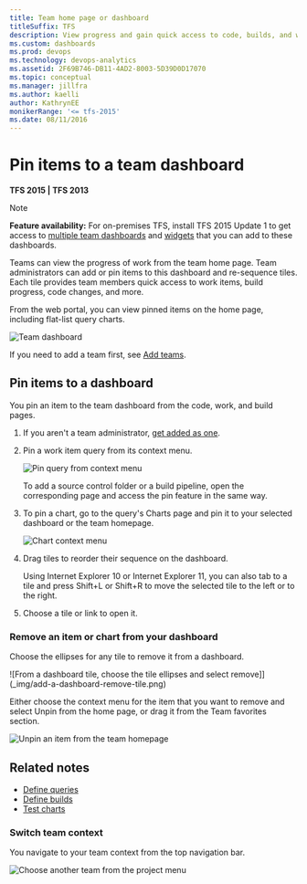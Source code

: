 ```yaml
---
title: Team home page or dashboard  
titleSuffix: TFS
description: View progress and gain quick access to code, builds, and work items from the team home page in Team Foundation Server (TFS)  
ms.custom: dashboards
ms.prod: devops
ms.technology: devops-analytics
ms.assetid: 2F69B746-DB11-4AD2-8003-5D39D0D17070  
ms.topic: conceptual
ms.manager: jillfra
ms.author: kaelli
author: KathrynEE
monikerRange: '<= tfs-2015'
ms.date: 08/11/2016
---
```


# Pin items to a team dashboard

<b>TFS 2015 | TFS 2013</b>  

> [!NOTE]  
> **Feature availability:** For on-premises TFS, install TFS 2015 Update 1 to get access to [multiple team dashboards](dashboards.md) and [widgets](widget-catalog.md) that you can add to these dashboards.   

Teams can view the progress of work from the team home page. Team administrators can add or pin items to this dashboard and re-sequence tiles. Each tile provides team members quick access to work items, build progress, code changes, and more.

From the web portal, you can view pinned items on the home page, including flat-list query charts.

![Team dashboard](_img/on-premises-tfs-team-dashboard.png)

If you need to add a team first, see [Add teams](../../organizations/settings/add-teams.md).

## Pin items to a dashboard 

You pin an item to the team dashboard from the code, work, and build pages.

1.  If you aren't a team administrator, [get added as one](../../organizations/settings/manage-teams.md).  

2.	Pin a work item query from its context menu.

	![Pin query from context menu](_img/tfs-pin-to-homepage.png)  

	To add a source control folder or a build pipeline, open the corresponding page and access the pin feature in the same way.    

3.	To pin a chart, go to the query's Charts page and pin it to your selected dashboard or the team homepage.  

	![Chart context menu](_img/tfs-pin-to-homepage.png)

4.	Drag tiles to reorder their sequence on the dashboard.    

	Using Internet Explorer 10 or Internet Explorer 11, you can also tab to a tile and press Shift+L or Shift+R to move the selected tile to the left or to the right.

5.	Choose a tile or link to open it. 

### Remove an item or chart from your dashboard 

Choose the ellipses for any tile to remove it from a dashboard. 

![From a dashboard tile, choose the tile ellipses and select remove]](_img/add-a-dashboard-remove-tile.png)

Either choose the context menu for the item that you want to remove and select Unpin from the home page, or drag it from the Team favorites section.  

![Unpin an item from the team homepage](_img/tfs-unpin-from-homepage.png)   

## Related notes

- [Define queries](../../boards/queries/using-queries.md) 
- [Define builds](../../pipelines/overview.md) 
- [Test charts](../../test/track-test-status.md) 


<a id="switch-team-context">  </a>

### Switch team context  
 
You navigate to your team context from the top navigation bar.   

![Choose another team from the project menu](_img/switch-team-context.png)  
